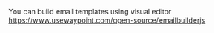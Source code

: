 You can build email templates using visual editor https://www.usewaypoint.com/open-source/emailbuilderjs
